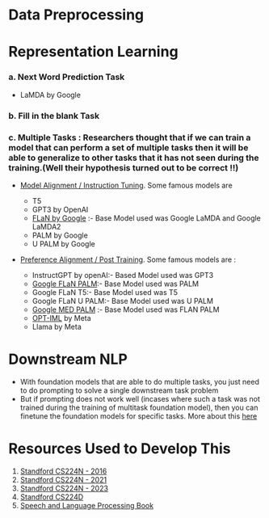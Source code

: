# Data Preprocessing


# Representation Learning

### a. Next Word Prediction Task
   - LaMDA by Google
### b. Fill in the blank Task
### c. Multiple Tasks : Researchers thought that if we can train a model that can perform a set of multiple tasks then it will be able to generalize to other tasks that it has not seen during the training.(Well their hypothesis turned out to be correct !!)
   - [Model Alignment / Instruction Tuning](https://github.com/khetansarvesh/NLP/tree/main/multitask_downstream_task). Some famous models are
      - T5
      - GPT3 by OpenAI
      - [FLaN by Google](https://www.youtube.com/watch?v=SQ2CHiaENMc) :- Base Model used was Google LaMDA and Google LaMDA2
      - PALM by Google
      - U PALM by Google

   - [Preference Alignment / Post Training](https://medium.com/p/0b67777fa7af/edit). Some famous models are :
      - InstructGPT by openAI:- Based Model used was GPT3
      - [Google FLaN PALM](https://www.youtube.com/watch?v=NVITqBHqWM4&ab_channel=DataScienceGems):- Base Model used was PALM
      - Google FLaN T5:- Base Model used was T5
      - Google FLaN U PALM:- Base Model used was U PALM
      - [Google MED PALM](https://www.youtube.com/watch?v=KBVpxR3w5G8) :- Base Model used was FLAN PALM
      - [OPT-IML](https://www.youtube.com/watch?v=6YQbwZxTQX4&ab_channel=DataScienceGems) by Meta
      - Llama by Meta

# Downstream NLP
- With foundation models that are able to do multiple tasks, you just need to do prompting to solve a single downstream task problem
- But if prompting does not work well (incases where such a task was not trained during the training of multitask foundation model), then you can finetune the foundation models for specific tasks. More about this [here](https://github.com/khetansarvesh/NLP/tree/main/unitask_downstream_nlp)
  
# Resources Used to Develop This
1. [Standford CS224N - 2016](https://www.youtube.com/playlist?list=PLoROMvodv4rOhcuXMZkNm7j3fVwBBY42z)
2. [Standford CS224N - 2021](https://www.youtube.com/watch?v=rmVRLeJRkl4&list=PLoROMvodv4rMFqRtEuo6SGjY4XbRIVRd4)
3. [Standford CS224N - 2023](https://www.youtube.com/watch?v=LWMzyfvuehA&list=PL613dYIGMXoZ0Wl6tj8VvHaFUTAWE8fbW)
4. [Standford CS224D](https://www.youtube.com/playlist?list=PLlJy-eBtNFt4CSVWYqscHDdP58M3zFHIG)
5. [Speech and Language Processing Book](https://web.stanford.edu/~jurafsky/slp3/)

